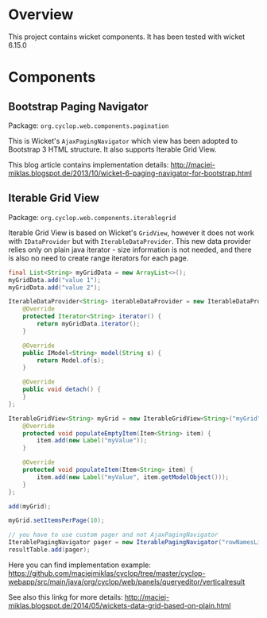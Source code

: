 # Overview
This project contains wicket components. It has been tested with wicket 6.15.0

# Components

## Bootstrap Paging Navigator
Package: `org.cyclop.web.components.pagination`

This is Wicket's `AjaxPagingNavigator` which view has been adopted to Bootstrap 3 HTML structure. It also supports Iterable Grid View.

This blog article contains implementation details: http://maciej-miklas.blogspot.de/2013/10/wicket-6-paging-navigator-for-bootstrap.html

## Iterable Grid View
Package: `org.cyclop.web.components.iterablegrid`

Iterable Grid View is based on Wicket's `GridView`, however it does not work with `IDataProvider` but with
 `IterableDataProvider`. This new data provider relies only on plain java iterator - size information is not needed, and there is also no need to create range iterators for each page.

``` java
final List<String> myGridData = new ArrayList<>();
myGridData.add("value 1");
myGridData.add("value 2");

IterableDataProvider<String> iterableDataProvider = new IterableDataProvider<String>(10) {
	@Override
	protected Iterator<String> iterator() {
		return myGridData.iterator();
	}

	@Override
	public IModel<String> model(String s) {
		return Model.of(s);
	}

	@Override
	public void detach() {
	}
};

IterableGridView<String> myGrid = new IterableGridView<String>("myGrid", iterableDataProvider) {
	@Override
	protected void populateEmptyItem(Item<String> item) {
		item.add(new Label("myValue"));
	}

	@Override
	protected void populateItem(Item<String> item) {
		item.add(new Label("myValue", item.getModelObject()));
	}
};

add(myGrid);

myGrid.setItemsPerPage(10);

// you have to use custom pager and not AjaxPagingNavigator
IterablePagingNavigator pager = new IterablePagingNavigator("rowNamesListPager", rowNamesList);
resultTable.add(pager);

```

Here you can find implementation example: https://github.com/maciejmiklas/cyclop/tree/master/cyclop-webapp/src/main/java/org/cyclop/web/panels/queryeditor/verticalresult

See also this linkg for more details: http://maciej-miklas.blogspot.de/2014/05/wickets-data-grid-based-on-plain.html

